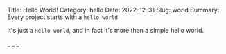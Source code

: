 Title: Hello World!
Category: hello
Date: 2022-12-31
Slug: world
Summary: Every project starts with a `hello world`

It's just a `Hello world`, and in fact it's more than a simple hello world.


[_]({static}/CNAME)
[_]({static}/clinical-nlp-symposium-2023/)
[_]({static}/image/)